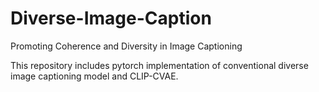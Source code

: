 # Diverse-Image-Caption

Promoting Coherence and Diversity in Image Captioning

This repository includes pytorch implementation of conventional diverse image captioning model and CLIP-CVAE.  


